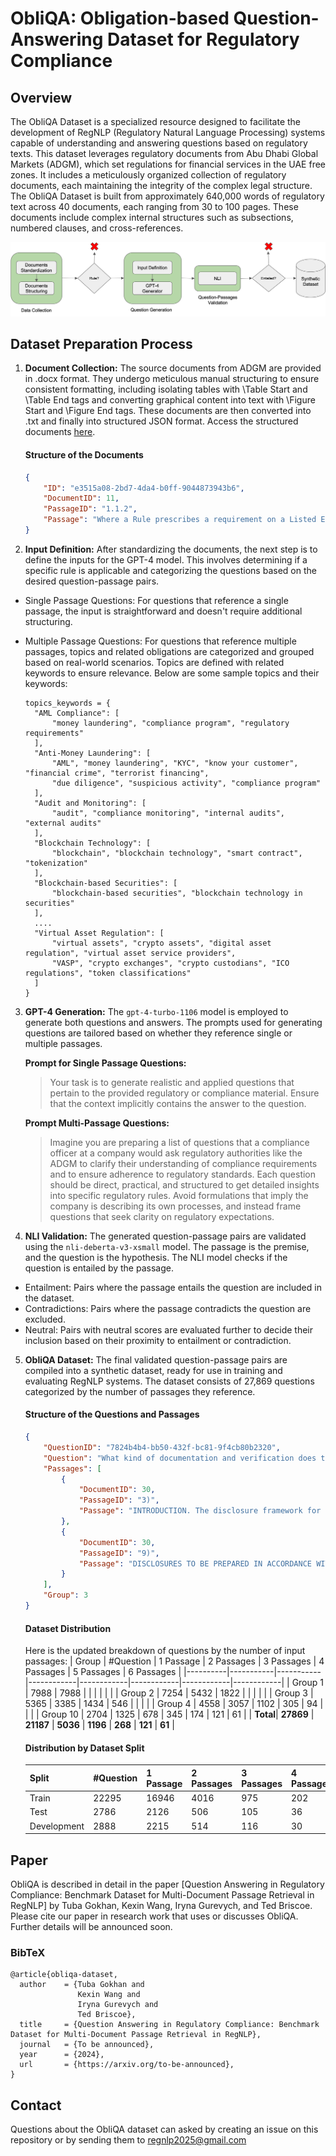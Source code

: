 # ObliQA: Obligation-based Question-Answering Dataset for Regulatory Compliance

## Overview
The ObliQA Dataset is a specialized resource designed to facilitate the development of RegNLP (Regulatory Natural Language Processing) systems capable of understanding and answering questions based on regulatory texts. This dataset leverages regulatory documents from Abu Dhabi Global Markets (ADGM), which set regulations for financial services in the UAE free zones. It includes a meticulously organized collection of regulatory documents, each maintaining the integrity of the complex legal structure. The ObliQA Dataset is built from approximately 640,000 words of regulatory text across 40 documents, each ranging from 30 to 100 pages. These documents include complex internal structures such as subsections, numbered clauses, and cross-references.

![Figure illustrating how the ObliQA dataset was created](https://raw.githubusercontent.com/RegNLP/ObliQADataset/main/datasetPrepartion.png "ObliQA Dataset creation.")


## Dataset Preparation Process
1. **Document Collection:** The source documents from ADGM are provided in .docx format. They undergo meticulous manual structuring to ensure consistent formatting, including isolating tables with \Table Start and \Table End tags and converting graphical content into text with \Figure Start and \Figure End tags. These documents are then converted into .txt and finally into structured JSON format. Access the structured documents [here](https://github.com/RegNLP/ObliQADataset/blob/main/StructuredRegulatoryDocuments.zip).

    #### Structure of the Documents
    
    ``` json
    {
        "ID": "e3515a08-2bd7-4da4-b0ff-9044873943b6",
        "DocumentID": 11,
        "PassageID": "1.1.2",
        "Passage": "Where a Rule prescribes a requirement on a Listed Entity or an Undertaking, each Director, Partner or other Person charged with the management of that Listed Entity or Undertaking must take all reasonable steps within its control to secure compliance with the requirement by the Reporting Entity or Undertaking."
    }
    ```

2. **Input Definition:** After standardizing the documents, the next step is to define the inputs for the GPT-4 model. This involves determining if a specific rule is applicable and categorizing the questions based on the desired question-passage pairs.

  * Single Passage Questions: For questions that reference a single passage, the input is straightforward and doesn't require additional structuring.

  * Multiple Passage Questions: For questions that reference multiple passages, topics and related obligations are categorized and grouped based on real-world scenarios. Topics are defined with related keywords to ensure relevance. Below are some sample topics and their keywords:
    ``` 
    topics_keywords = {
      "AML Compliance": [
          "money laundering", "compliance program", "regulatory requirements"
      ], 
      "Anti-Money Laundering": [
          "AML", "money laundering", "KYC", "know your customer", "financial crime", "terrorist financing",
          "due diligence", "suspicious activity", "compliance program"
      ],
      "Audit and Monitoring": [
          "audit", "compliance monitoring", "internal audits", "external audits"
      ],
      "Blockchain Technology": [
          "blockchain", "blockchain technology", "smart contract", "tokenization"
      ],
      "Blockchain-based Securities": [
          "blockchain-based securities", "blockchain technology in securities"
      ],
      ....
      "Virtual Asset Regulation": [
          "virtual assets", "crypto assets", "digital asset regulation", "virtual asset service providers", 
          "VASP", "crypto exchanges", "crypto custodians", "ICO regulations", "token classifications"
      ]
    }
    ```

3. **GPT-4 Generation:** The `gpt-4-turbo-1106` model is employed to generate both questions and answers. The prompts used for generating questions are tailored based on whether they reference single or multiple passages.
   
    **Prompt for Single Passage Questions:**

      > Your task is to generate realistic and applied questions that pertain to the provided regulatory or compliance material. Ensure that the context implicitly contains the answer to the question.

    **Prompt Multi-Passage Questions:**

      > Imagine you are preparing a list of questions that a compliance officer at a company would ask regulatory authorities like the ADGM to clarify their understanding of compliance requirements and to ensure adherence to regulatory standards. Each question should be direct, practical, and structured to get detailed insights into specific regulatory rules. Avoid formulations that imply the company is describing its own processes, and instead frame questions that seek clarity on regulatory expectations.

4. **NLI Validation:** The generated question-passage pairs are validated using the `nli-deberta-v3-xsmall` model. The passage is the premise, and the question is the hypothesis. The NLI model checks if the question is entailed by the passage.

  * Entailment: Pairs where the passage entails the question are included in the dataset.
  * Contradictions: Pairs where the passage contradicts the question are excluded.
  * Neutral: Pairs with neutral scores are evaluated further to decide their inclusion based on their proximity to entailment or contradiction.

5. **ObliQA Dataset:** The final validated question-passage pairs are compiled into a synthetic dataset, ready for use in training and evaluating RegNLP systems. The dataset consists of 27,869 questions categorized by the number of passages they reference.

    #### Structure of the Questions and Passages
    ``` json
    {
        "QuestionID": "7824b4b4-bb50-432f-bc81-9f4cb80b2320",
        "Question": "What kind of documentation and verification does the FSRA require from a Mining Reporting Entity to prove adherence to the appropriate Mining Reporting Standard when disclosing Exploration Targets and Production Targets?",
        "Passages": [
            {
                "DocumentID": 30,
                "PassageID": "3)",
                "Passage": "INTRODUCTION. The disclosure framework for Mining Reporting Entities in Chapter 11 of MKT is substantially driven by three Mining Reporting Standards; the JORC Code, the SAMREC Code and NI 43-101 and the CIM Standards. These Mining Reporting Standards set guidelines that provide for standardized definitions and a comprehensive classification system for Mineral Resources and Ore Reserves. The FSRA intends for Chapter 11 of MKT to work closely, and be consistent, with the Mining Reporting Standards. If there are any inconsistencies, however, between FSMR or MKT and the Mining Reporting Standards, FSMR or MKT will prevail. However, this does not mean that where a Mining Reporting Standards requirement is not required under FSMR or MKT that it is acceptable for the Mining Reporting Standard requirement to be ignored."
            },
            {
                "DocumentID": 30,
                "PassageID": "9)",
                "Passage": "DISCLOSURES TO BE PREPARED IN ACCORDANCE WITH THE MINING REPORTING STANDARDS. The FSRA considers that Rules 11.2.1 and 11.2.2 are the most important Rules in relation to the requirement for Minerals activity disclosures within ADGM. Rule 11.2.1 requires that any disclosure by a Mining Reporting Entity that includes a statement about Exploration Targets, Exploration Results, Mineral Resources, Ore Reserves or Production Targets, must be prepared in accordance with a Mining Reporting Standard and in accordance with the requirements of MKT Chapter 11."
            }
        ],
        "Group": 3
    }
    
    ```

      
      #### Dataset Distribution
      Here is the updated breakdown of questions by the number of input passages:
      | Group    | #Question | 1 Passage | 2 Passages | 3 Passages | 4 Passages | 5 Passages | 6 Passages |
      |----------|-----------|-----------|------------|------------|------------|------------|------------|
      | Group 1  | 7988      | 7988      |            |            |            |            |            |
      | Group 2  | 7254      | 5432      | 1822       |            |            |            |            |
      | Group 3  | 5365      | 3385      | 1434       | 546        |            |            |            |
      | Group 4  | 4558      | 3057      | 1102       | 305        | 94         |            |            |
      | Group 10 | 2704      | 1325      | 678        | 345        | 174        | 121        | 61         |
      | **Total**| **27869** | **21187** | **5036**   | **1196**   | **268**    | **121**    | **61**     |
      
      
      #### Distribution by Dataset Split
      | Split       | #Question | 1 Passage | 2 Passages | 3 Passages | 4 Passages | 5 Passages | 6 Passages |
      |-------------|-----------|-----------|------------|------------|------------|------------|------------|
      | Train       | 22295     | 16946     | 4016       | 975        | 202        | 100        | 56         |
      | Test        | 2786      | 2126      | 506        | 105        | 36         | 9          | 4          |
      | Development | 2888      | 2215      | 514        | 116        | 30         | 12         | 1          |

## Paper
ObliQA is described in detail in the paper [Question Answering in Regulatory Compliance: Benchmark Dataset for Multi-Document Passage Retrieval in RegNLP] by Tuba Gokhan, Kexin Wang, Iryna Gurevych, and Ted Briscoe. Please cite our paper in research work that uses or discusses ObliQA. Further details will be announced soon.

### BibTeX

```shell
@article{obliqa-dataset,
  author    = {Tuba Gokhan and
               Kexin Wang and
               Iryna Gurevych and
               Ted Briscoe},
  title     = {Question Answering in Regulatory Compliance: Benchmark Dataset for Multi-Document Passage Retrieval in RegNLP},
  journal   = {To be announced},
  year      = {2024},
  url       = {https://arxiv.org/to-be-announced},
}

```

## Contact

Questions about the ObliQA dataset can asked by creating an issue on this repository or by sending them to <a href="mailto:regnlp2025@gmail.com<">
regnlp2025@gmail.com</a>
